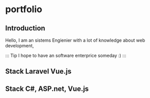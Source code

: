 # portfolio

## Introduction

Hello, I am an sistems Engienier with a lot of knowledge about web development, 

::: Tip 
  I hope to have an software enterprice someday :)
:::

## Stack Laravel Vue.js

## Stack C#, ASP.net, Vue.js

